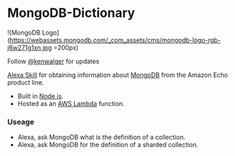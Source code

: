 # MongoDB-Dictionary  

![MongoDB Logo](https://webassets.mongodb.com/_com_assets/cms/mongodb-logo-rgb-j6w271g1xn.jpg =200px)

Follow [@kenwalger](https://www.twitter.com/kenwalger) for updates

[Alexa Skill](https://developer.amazon.com/alexa-skills-kit) for obtaining information about
 [MongoDB](http://www.mongodb.com) from the Amazon Echo product line.

- Built in [Node.js](http://www.nodejs.org).
- Hosted as an [AWS Lambda](https://aws.amazon.com/lambda/?sc_channel=PS&sc_campaign=acquisition_US&sc_publisher=google&sc_medium=lambda_b&sc_content=lambda_e&sc_detail=aws%20lambda&sc_category=lambda&sc_segment=186623768554&sc_matchtype=e&sc_country=US&s_kwcid=AL!4422!3!186623768554!e!!g!!aws%20lambda&ef_id=WGwnJAAAAOAPPo2m:20170415224354:s) function.

### Useage

- Alexa, ask MongoDB what is the definition of a collection.
- Alexa, ask MongoDB for the definition of a sharded collection.



